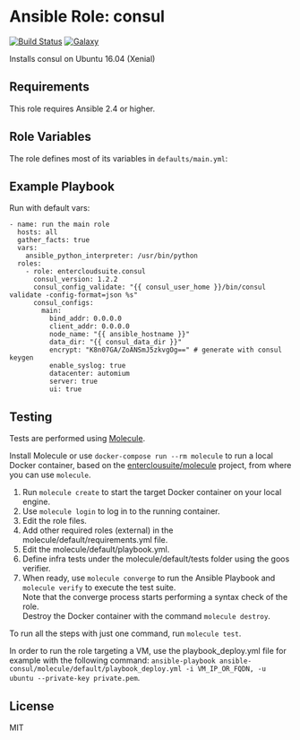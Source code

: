 Ansible Role: consul 
======================================

[![Build Status](https://travis-ci.org/entercloudsuite/ansible-consul.svg?branch=master)](https://travis-ci.org/entercloudsuite/ansible-consul)
[![Galaxy](https://img.shields.io/badge/galaxy-entercloudsuite.consul-blue.svg?style=flat-square)](https://galaxy.ansible.com/entercloudsuite/consul)  

Installs consul on Ubuntu 16.04 (Xenial)

## Requirements

This role requires Ansible 2.4 or higher.

## Role Variables

The role defines most of its variables in `defaults/main.yml`:

## Example Playbook

Run with default vars:

```
- name: run the main role
  hosts: all
  gather_facts: true
  vars:
    ansible_python_interpreter: /usr/bin/python
  roles:
    - role: entercloudsuite.consul
      consul_version: 1.2.2
      consul_config_validate: "{{ consul_user_home }}/bin/consul validate -config-format=json %s"
      consul_configs:
        main:
          bind_addr: 0.0.0.0
          client_addr: 0.0.0.0
          node_name: "{{ ansible_hostname }}"
          data_dir: "{{ consul_data_dir }}"
          encrypt: "K8n07GA/ZoANSmJ5zkvgOg==" # generate with consul keygen
          enable_syslog: true
          datacenter: automium
          server: true
          ui: true
```

## Testing

Tests are performed using [Molecule](http://molecule.readthedocs.org/en/latest/).

Install Molecule or use `docker-compose run --rm molecule` to run a local Docker container, based on the [enterclousuite/molecule](https://hub.docker.com/r/fminzoni/molecule/) project, from where you can use `molecule`.

1. Run `molecule create` to start the target Docker container on your local engine.  
2. Use `molecule login` to log in to the running container.  
3. Edit the role files.  
4. Add other required roles (external) in the molecule/default/requirements.yml file.  
5. Edit the molecule/default/playbook.yml.  
6. Define infra tests under the molecule/default/tests folder using the goos verifier.  
7. When ready, use `molecule converge` to run the Ansible Playbook and `molecule verify` to execute the test suite.  
Note that the converge process starts performing a syntax check of the role.  
Destroy the Docker container with the command `molecule destroy`.   

To run all the steps with just one command, run `molecule test`. 

In order to run the role targeting a VM, use the playbook_deploy.yml file for example with the following command: `ansible-playbook ansible-consul/molecule/default/playbook_deploy.yml -i VM_IP_OR_FQDN, -u ubuntu --private-key private.pem`.  

## License

MIT
